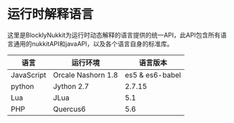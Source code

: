 # 运行时解释语言  
这里是BlocklyNukkit为运行时动态解释的语言提供的统一API，此API包含所有语言通用的nukkitAPI和javaAPI，以及各个语言自身的标准库。  

|语言|运行环境|语言版本|
|-|-|-|
|JavaScript|Orcale Nashorn 1.8|es5 & es6-babel|
|python|Jython 2.7|2.7.15|
|Lua|JLua|5.1|
|PHP|Quercus6|5.6|
